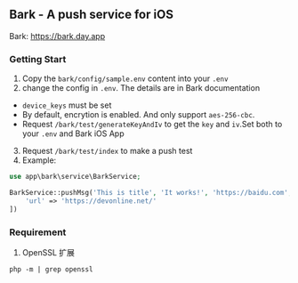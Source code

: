 ## Bark - A push service for iOS

Bark: https://bark.day.app

### Getting Start

1. Copy the `bark/config/sample.env` content into your `.env`
2. change the config in `.env`. The details are in Bark documentation 
  - `device_keys` must be set
  - By default, encrytion is enabled. And only support `aes-256-cbc`.
  - Request `/bark/test/generateKeyAndIv` to get the `key` and `iv`.Set both to your `.env` and Bark iOS App
3. Request `/bark/test/index` to make a push test
4. Example:
```php
use app\bark\service\BarkService;

BarkService::pushMsg('This is title', 'It works!', 'https://baidu.com', [
    'url' => 'https://devonline.net/'
])
```

### Requirement

1. OpenSSL 扩展
```
php -m | grep openssl
```